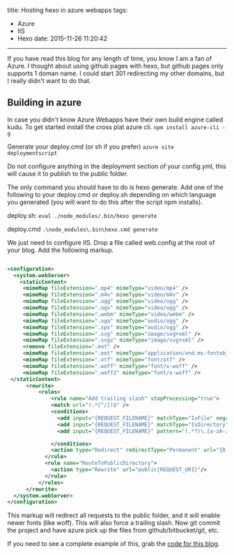 title: Hosting hexo in azure webapps
tags:
  - Azure
  - IIS
  - Hexo
date: 2015-11-26 11:20:42
---


If you have read this blog for any length of time, you know I am a fan of Azure. I thought about using github pages with hexo, but github pages only supports 1 doman name. I could start 301 redirecting my other domains, but I really didn't want to do that.
<!-- more -->
## Building in azure

In case you didn't know Azure Webapps have their own build engine called kudu. To get started install the cross plat azure cli. `npm install azure-cli -g`

Generate your deploy.cmd (or sh if you prefer)
`azure site deploymentscript`

Do not configure anything in the deployment section of your config.yml, this will cause it to publish to the public folder.

The only command you should have to do is hexo generate. Add one of the following to your deploy.cmd or deploy.sh depending on which language you generated (you will want to do this after the script npm installs).

deploy.sh:
`eval ./node_modules/.bin/hexo generate`

deploy.cmd
`.\node_modules\.bin\hexo.cmd generate`

We just need to configure IIS. Drop a file called web.config at the root of your blog. Add the following markup.

```xml

<configuration>
  <system.webServer>
    <staticContent>
     <mimeMap fileExtension=".mp4" mimeType="video/mp4" />
     <mimeMap fileExtension=".m4v" mimeType="video/m4v" />
     <mimeMap fileExtension=".ogg" mimeType="video/ogg" />
     <mimeMap fileExtension=".ogv" mimeType="video/ogg" />
     <mimeMap fileExtension=".webm" mimeType="video/webm" />
     <mimeMap fileExtension=".oga" mimeType="audio/ogg" />
     <mimeMap fileExtension=".spx" mimeType="audio/ogg" />
     <mimeMap fileExtension=".svg" mimeType="image/svg+xml" />
     <mimeMap fileExtension=".svgz" mimeType="image/svg+xml" />
     <remove fileExtension=".eot" />
     <mimeMap fileExtension=".eot" mimeType="application/vnd.ms-fontobject" />
     <mimeMap fileExtension=".otf" mimeType="font/otf" />
     <mimeMap fileExtension=".woff" mimeType="font/x-woff" />
     <mimeMap fileExtension=".woff2" mimeType="font/x-woff" />
 </staticContent>
      <rewrite>
          <rules>
              <rule name="Add trailing slash" stopProcessing="true">
              <match url="(.*[^/])$" />
              <conditions>
                <add input="{REQUEST_FILENAME}" matchType="IsFile" negate="true" />
                <add input="{REQUEST_FILENAME}" matchType="IsDirectory" negate="true" />
                <add input="{REQUEST_FILENAME}" pattern="(.*?)\.[a-zA-z1-9]+$" negate="true" />

              </conditions>
              <action type="Redirect" redirectType="Permanent" url="{R:1}/" />
            </rule>
            <rule name="RouteToPublicDirectory">
              <action type="Rewrite" url="public{REQUEST_URI}"/>
            </rule>
          </rules>
      </rewrite>
  </system.webServer>
</configuration>

```

This markup will redirect all requests to the public folder, and it will enable newer fonts (like woff). This will also force a trailing slash. Now git commit the project and have azure pick up the files from github/bitbucket/git, etc.

If you need to see a complete example of this, grab the [code for this blog](https://github.com/TerribleDev/blog.tparnell.io).
